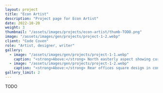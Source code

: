 ```yaml
---
layout: project
title: "Econ Artist"
description: "Project page for Econ Artist"
date: 2022-10-20
weight: 3
thumbnail: "/assets/images/projects/econ-artist/thumb-TODO.png"
image: "/assets/images/gen/projects/project-1-2.webp"
client: "Code Coven"
role: "Artist, designer, writer"
gallery:
  - image: "/assets/images/gen/projects/project-1-1.webp"
    caption: "<strong>Above:</strong> North easterly aspect showing curved design"
  - image: "/assets/images/gen/projects/project-1-2.webp"
    caption: "<strong>Above:</strong> Rear offices square design in contrast"
gallery_limit: 2
---
```


TODO
